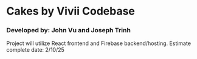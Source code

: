 # Cakes by Vivii Codebase
### Developed by: John Vu and Joseph Trinh

Project will utilize React frontend and Firebase backend/hosting.
Estimate complete date: 2/10/25
